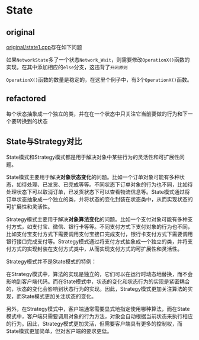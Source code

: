 # State

## original

[original/state1.cpp](./original/state1.cpp)存在如下问题

如果`NetworkState`多了一个状态`Network_Wait`，则需要修改`OperationX()`函数的实现，在其中添加相应的`else`分支，这违背了`开闭原则`

`OperationX()`函数的数量是稳定的，在这里个例子中，有3个`OperationX()`函数。

## refactored

每个状态抽象成一个独立的类，并在在一个状态中只关注它当前要做的行为和下一个要转换到的状态

## State与Strategy对比

State模式和Strategy模式都是用于解决对象中某些行为的灵活性和可扩展性问题。

State模式主要用于解决**对象状态变化**的问题。比如一个订单对象可能有多种状态，如待处理、已发货、已完成等等。不同状态下订单对象的行为也不同，比如待处理状态下可以取消订单，已发货状态下可以查看物流信息等。State模式通过将订单状态抽象成一个独立的类，并将状态的变化封装在状态类中，从而实现状态的可扩展性和灵活性。

Strategy模式主要用于解决**对象算法变化**的问题。比如一个支付对象可能有多种支付方式，如支付宝、微信、银行卡等等。不同支付方式下支付对象的行为也不同，比如支付宝支付方式下需要调用支付宝接口完成支付，银行卡支付方式下需要调用银行接口完成支付等。Strategy模式通过将支付方式抽象成一个独立的类，并将支付方式的实现封装在支付方式类中，从而实现支付方式的可扩展性和灵活性。

Strategy模式并不是State模式的特例：

在Strategy模式中，算法的实现是独立的，它们可以在运行时动态地替换，而不会影响到客户端代码。而在State模式中，状态的变化和状态行为的实现是紧密耦合的，状态的变化会影响到状态行为的实现。因此，Strategy模式更加关注算法的实现，而State模式更加关注状态的变化。

另外，在Strategy模式中，客户端通常需要显式地指定使用哪种算法，而在State模式中，客户端只需要调用对象的行为方法，对象会自动根据当前状态来执行相应的行为。因此，Strategy模式更加灵活，但需要客户端具有更多的控制权，而State模式更加简单，但对客户端的要求更低。
